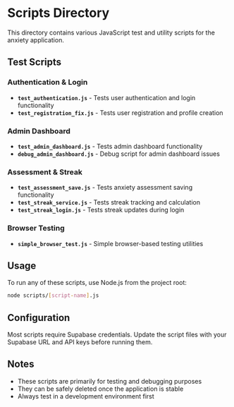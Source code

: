 # Scripts Directory

This directory contains various JavaScript test and utility scripts for the anxiety application.

## Test Scripts

### Authentication & Login
- **`test_authentication.js`** - Tests user authentication and login functionality
- **`test_registration_fix.js`** - Tests user registration and profile creation

### Admin Dashboard
- **`test_admin_dashboard.js`** - Tests admin dashboard functionality
- **`debug_admin_dashboard.js`** - Debug script for admin dashboard issues

### Assessment & Streak
- **`test_assessment_save.js`** - Tests anxiety assessment saving functionality
- **`test_streak_service.js`** - Tests streak tracking and calculation
- **`test_streak_login.js`** - Tests streak updates during login

### Browser Testing
- **`simple_browser_test.js`** - Simple browser-based testing utilities

## Usage

To run any of these scripts, use Node.js from the project root:

```bash
node scripts/[script-name].js
```

## Configuration

Most scripts require Supabase credentials. Update the script files with your Supabase URL and API keys before running them.

## Notes

- These scripts are primarily for testing and debugging purposes
- They can be safely deleted once the application is stable
- Always test in a development environment first 